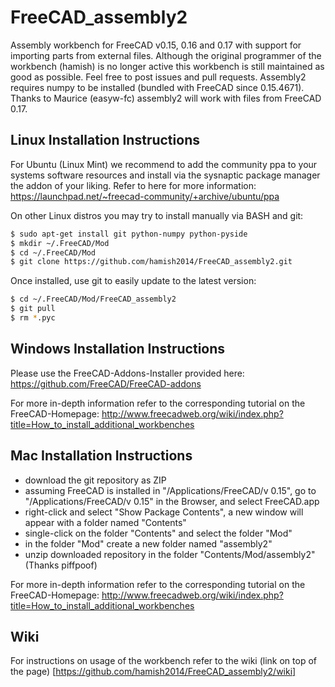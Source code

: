 FreeCAD_assembly2
=================

Assembly workbench for FreeCAD v0.15, 0.16 and 0.17 with support for importing parts from external files.
Although the original programmer of the workbench (hamish) is no longer active
this workbench is still maintained as good as possible.
Feel free to post issues and pull requests.
Assembly2 requires numpy to be installed (bundled with FreeCAD since 0.15.4671).
Thanks to Maurice (easyw-fc) assembly2 will work with files from FreeCAD 0.17.


Linux Installation Instructions
-------------------------------

For Ubuntu (Linux Mint) we recommend to add the community ppa to your systems software
resources and install via the sysnaptic package manager the addon of your liking.
Refer to here for more information:
https://launchpad.net/~freecad-community/+archive/ubuntu/ppa

On other Linux distros you may try to install manually via BASH and git:

```bash
$ sudo apt-get install git python-numpy python-pyside
$ mkdir ~/.FreeCAD/Mod
$ cd ~/.FreeCAD/Mod
$ git clone https://github.com/hamish2014/FreeCAD_assembly2.git
```

Once installed, use git to easily update to the latest version:

```bash
$ cd ~/.FreeCAD/Mod/FreeCAD_assembly2
$ git pull
$ rm *.pyc
```

Windows Installation Instructions
---------------------------------

Please use the FreeCAD-Addons-Installer provided here:
https://github.com/FreeCAD/FreeCAD-addons

For more in-depth information refer to the corresponding tutorial on the FreeCAD-Homepage:
http://www.freecadweb.org/wiki/index.php?title=How_to_install_additional_workbenches

Mac Installation Instructions
-----------------------------

* download the git repository as ZIP
* assuming FreeCAD is installed in "/Applications/FreeCAD/v 0.15", go to "/Applications/FreeCAD/v 0.15" in the Browser, and select FreeCAD.app
* right-click and select "Show Package Contents", a new window will appear with a folder named "Contents"
* single-click on the folder "Contents" and select the folder "Mod"
* in the folder "Mod" create a new folder named "assembly2"
* unzip downloaded repository in the folder "Contents/Mod/assembly2"
(Thanks piffpoof)


For more in-depth information refer to the corresponding tutorial on the FreeCAD-Homepage:
http://www.freecadweb.org/wiki/index.php?title=How_to_install_additional_workbenches

Wiki
----

For instructions on usage of the workbench refer to the wiki (link on top of the page)
[https://github.com/hamish2014/FreeCAD_assembly2/wiki]
